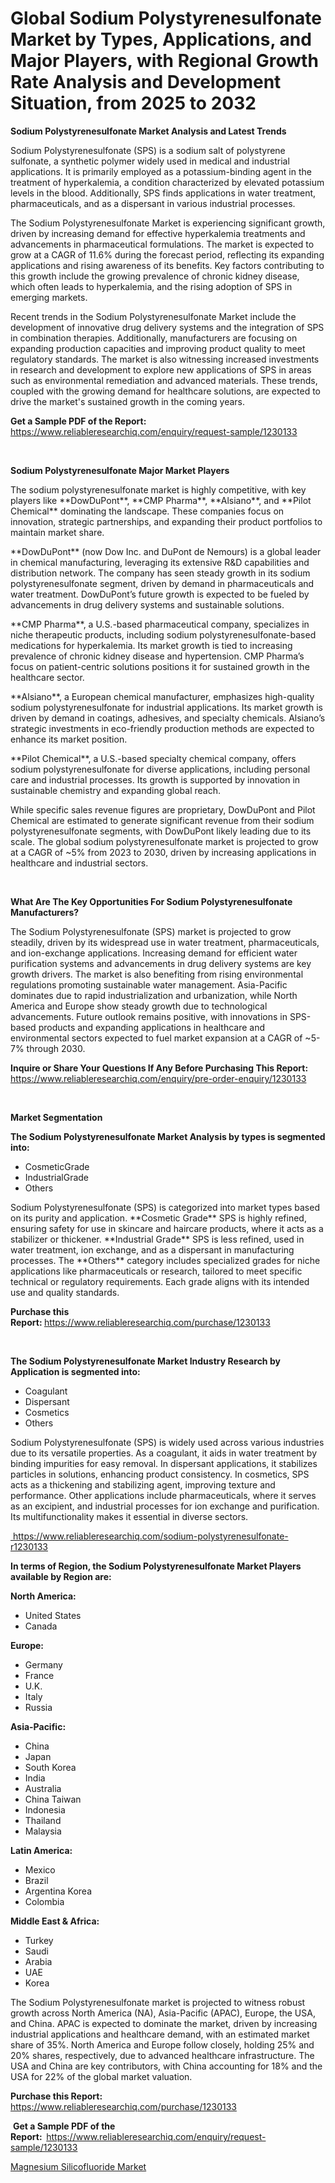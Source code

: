 <p><h1>Global Sodium Polystyrenesulfonate Market by Types, Applications, and Major Players, with Regional Growth Rate Analysis and Development Situation, from 2025 to 2032</h1></p><p><strong>Sodium Polystyrenesulfonate Market Analysis and Latest Trends</strong></p>
<p><p>Sodium Polystyrenesulfonate (SPS) is a sodium salt of polystyrene sulfonate, a synthetic polymer widely used in medical and industrial applications. It is primarily employed as a potassium-binding agent in the treatment of hyperkalemia, a condition characterized by elevated potassium levels in the blood. Additionally, SPS finds applications in water treatment, pharmaceuticals, and as a dispersant in various industrial processes.</p><p>The Sodium Polystyrenesulfonate Market is experiencing significant growth, driven by increasing demand for effective hyperkalemia treatments and advancements in pharmaceutical formulations. The market is expected to grow at a CAGR of 11.6% during the forecast period, reflecting its expanding applications and rising awareness of its benefits. Key factors contributing to this growth include the growing prevalence of chronic kidney disease, which often leads to hyperkalemia, and the rising adoption of SPS in emerging markets.</p><p>Recent trends in the Sodium Polystyrenesulfonate Market include the development of innovative drug delivery systems and the integration of SPS in combination therapies. Additionally, manufacturers are focusing on expanding production capacities and improving product quality to meet regulatory standards. The market is also witnessing increased investments in research and development to explore new applications of SPS in areas such as environmental remediation and advanced materials. These trends, coupled with the growing demand for healthcare solutions, are expected to drive the market's sustained growth in the coming years.</p></p>
<p><strong>Get a Sample PDF of the Report:&nbsp;</strong> <a href="https://www.reliableresearchiq.com/enquiry/request-sample/1230133?utm_campaign=1088&utm_medium=2&utm_source=Github&utm_content=ia&utm_term=25012025&utm_id=sodium-polystyrenesulfonate">https://www.reliableresearchiq.com/enquiry/request-sample/1230133</a></p>
<p>&nbsp;</p>
<p><strong>Sodium Polystyrenesulfonate Major Market Players</strong></p>
<p><p>The sodium polystyrenesulfonate market is highly competitive, with key players like **DowDuPont**, **CMP Pharma**, **Alsiano**, and **Pilot Chemical** dominating the landscape. These companies focus on innovation, strategic partnerships, and expanding their product portfolios to maintain market share.</p><p>**DowDuPont** (now Dow Inc. and DuPont de Nemours) is a global leader in chemical manufacturing, leveraging its extensive R&D capabilities and distribution network. The company has seen steady growth in its sodium polystyrenesulfonate segment, driven by demand in pharmaceuticals and water treatment. DowDuPont’s future growth is expected to be fueled by advancements in drug delivery systems and sustainable solutions.</p><p>**CMP Pharma**, a U.S.-based pharmaceutical company, specializes in niche therapeutic products, including sodium polystyrenesulfonate-based medications for hyperkalemia. Its market growth is tied to increasing prevalence of chronic kidney disease and hypertension. CMP Pharma’s focus on patient-centric solutions positions it for sustained growth in the healthcare sector.</p><p>**Alsiano**, a European chemical manufacturer, emphasizes high-quality sodium polystyrenesulfonate for industrial applications. Its market growth is driven by demand in coatings, adhesives, and specialty chemicals. Alsiano’s strategic investments in eco-friendly production methods are expected to enhance its market position.</p><p>**Pilot Chemical**, a U.S.-based specialty chemical company, offers sodium polystyrenesulfonate for diverse applications, including personal care and industrial processes. Its growth is supported by innovation in sustainable chemistry and expanding global reach.</p><p>While specific sales revenue figures are proprietary, DowDuPont and Pilot Chemical are estimated to generate significant revenue from their sodium polystyrenesulfonate segments, with DowDuPont likely leading due to its scale. The global sodium polystyrenesulfonate market is projected to grow at a CAGR of ~5% from 2023 to 2030, driven by increasing applications in healthcare and industrial sectors.</p></p>
<p>&nbsp;</p>
<p><strong>What Are The Key Opportunities For Sodium Polystyrenesulfonate Manufacturers?</strong></p>
<p><p>The Sodium Polystyrenesulfonate (SPS) market is projected to grow steadily, driven by its widespread use in water treatment, pharmaceuticals, and ion-exchange applications. Increasing demand for efficient water purification systems and advancements in drug delivery systems are key growth drivers. The market is also benefiting from rising environmental regulations promoting sustainable water management. Asia-Pacific dominates due to rapid industrialization and urbanization, while North America and Europe show steady growth due to technological advancements. Future outlook remains positive, with innovations in SPS-based products and expanding applications in healthcare and environmental sectors expected to fuel market expansion at a CAGR of ~5-7% through 2030.</p></p>
<p><strong>Inquire or Share Your Questions If Any Before Purchasing This Report:</strong> <a href="https://www.reliableresearchiq.com/enquiry/pre-order-enquiry/1230133?utm_campaign=1088&utm_medium=2&utm_source=Github&utm_content=ia&utm_term=25012025&utm_id=sodium-polystyrenesulfonate">https://www.reliableresearchiq.com/enquiry/pre-order-enquiry/1230133</a></p>
<p>&nbsp;</p>
<p><strong>Market Segmentation</strong></p>
<p><strong>The Sodium Polystyrenesulfonate Market Analysis by types is segmented into:</strong></p>
<p><ul><li>CosmeticGrade</li><li>IndustrialGrade</li><li>Others</li></ul></p>
<p><p>Sodium Polystyrenesulfonate (SPS) is categorized into market types based on its purity and application. **Cosmetic Grade** SPS is highly refined, ensuring safety for use in skincare and haircare products, where it acts as a stabilizer or thickener. **Industrial Grade** SPS is less refined, used in water treatment, ion exchange, and as a dispersant in manufacturing processes. The **Others** category includes specialized grades for niche applications like pharmaceuticals or research, tailored to meet specific technical or regulatory requirements. Each grade aligns with its intended use and quality standards.</p></p>
<p><strong>Purchase this Report:&nbsp;</strong><a href="https://www.reliableresearchiq.com/purchase/1230133?utm_campaign=1088&utm_medium=2&utm_source=Github&utm_content=ia&utm_term=25012025&utm_id=sodium-polystyrenesulfonate">https://www.reliableresearchiq.com/purchase/1230133</a></p>
<p>&nbsp;</p>
<p><strong>The Sodium Polystyrenesulfonate Market Industry Research by Application is segmented into:</strong></p>
<p><ul><li>Coagulant</li><li>Dispersant</li><li>Cosmetics</li><li>Others</li></ul></p>
<p><p>Sodium Polystyrenesulfonate (SPS) is widely used across various industries due to its versatile properties. As a coagulant, it aids in water treatment by binding impurities for easy removal. In dispersant applications, it stabilizes particles in solutions, enhancing product consistency. In cosmetics, SPS acts as a thickening and stabilizing agent, improving texture and performance. Other applications include pharmaceuticals, where it serves as an excipient, and industrial processes for ion exchange and purification. Its multifunctionality makes it essential in diverse sectors.</p></p>
<p><a href="https://www.reliableresearchiq.com/sodium-polystyrenesulfonate-r1230133?utm_campaign=1088&utm_medium=2&utm_source=Github&utm_content=ia&utm_term=25012025&utm_id=sodium-polystyrenesulfonate">&nbsp;https://www.reliableresearchiq.com/sodium-polystyrenesulfonate-r1230133</a></p>
<p><strong>In terms of Region, the Sodium Polystyrenesulfonate Market Players available by Region are:</strong></p>
<p>
    <p> <strong> North America: </strong>
        <ul>
            <li>United States</li>
            <li>Canada</li>
        </ul>
        </p> 
    <p> <strong> Europe: </strong>
        <ul>
            <li>Germany</li>
            <li>France</li>
            <li>U.K.</li>
            <li>Italy</li>
            <li>Russia</li>
        </ul>
        </p> 
    <p> <strong> Asia-Pacific: </strong>
        <ul>
            <li>China</li>
            <li>Japan</li>
            <li>South Korea</li>
            <li>India</li>
            <li>Australia</li>
            <li>China Taiwan</li>
            <li>Indonesia</li>
            <li>Thailand</li>
            <li>Malaysia</li>
        </ul>
        </p> 
    <p> <strong> Latin America: </strong>
        <ul>
            <li>Mexico</li>
            <li>Brazil</li>
            <li>Argentina Korea</li>
            <li>Colombia</li>
        </ul>
        </p> 
    <p> <strong> Middle East & Africa: </strong>
        <ul>
            <li>Turkey</li>
            <li>Saudi</li>
            <li>Arabia</li>
            <li>UAE</li>
            <li>Korea</li>
        </ul>
    </p>
    </p>
<p><p>The Sodium Polystyrenesulfonate market is projected to witness robust growth across North America (NA), Asia-Pacific (APAC), Europe, the USA, and China. APAC is expected to dominate the market, driven by increasing industrial applications and healthcare demand, with an estimated market share of 35%. North America and Europe follow closely, holding 25% and 20% shares, respectively, due to advanced healthcare infrastructure. The USA and China are key contributors, with China accounting for 18% and the USA for 22% of the global market valuation.</p></p>
<p><strong>Purchase this Report: </strong><a href="https://www.reliableresearchiq.com/purchase/1230133?utm_campaign=1088&utm_medium=2&utm_source=Github&utm_content=ia&utm_term=25012025&utm_id=sodium-polystyrenesulfonate">https://www.reliableresearchiq.com/purchase/1230133</a></p>
<p>&nbsp;<strong>Get a Sample PDF of the Report:&nbsp;&nbsp;</strong><a href="https://www.reliableresearchiq.com/enquiry/request-sample/1230133?utm_campaign=1088&utm_medium=2&utm_source=Github&utm_content=ia&utm_term=25012025&utm_id=sodium-polystyrenesulfonate">https://www.reliableresearchiq.com/enquiry/request-sample/1230133</a></p>
<p><strong></strong></p>
<p><p><a href="https://github.com/boyermaragaret8392/Market-Research-Report-List-1/blob/main/magnesium-silicofluoride-market.md?utm_campaign=1088&utm_medium=2&utm_source=Github&utm_content=ia&utm_term=25012025&utm_id=sodium-polystyrenesulfonate">Magnesium Silicofluoride Market</a></p></p>